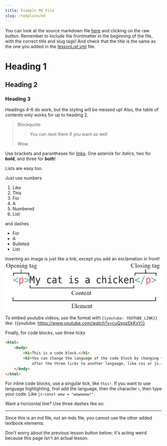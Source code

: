 ```yaml
---
title: Example Md File
slug: /template/md
---
```


You can look at the source markdown file [here](https://github.com/superandybean/learning-the-express-way/blob/master/lessons/exampleMd.md) and clicking on the raw button. Remember to include the frontmatter in the beginning of the file, with the correct title and slug tags! And check that the title is the same as the one you added in the [lessonList.yml](https://github.com/superandybean/learning-the-express-way/blob/master/data/lessonList.yml) file.

# Heading 1

## Heading 2

### Heading 3

Headings 4-6 do work, but the styling will be messed up! Also, the table of contents only works for up to heading 2.

> Blockquote
> 
> > You can nest them if you want as well      
>  
> Wow.

Use brackets and parantheses for [links](). One asterick for *italics*, two for **bold**, and three for ***both***!

Lists are easy too.

Just use numbers

1. Like
2. This
3. For
4. A
5. Numbered
6. List

and dashes 

- For
- A
- Bulleted
- List

Inserting an image is just like a link, except you add an exclamation in front!        
![](../src/images/example_html_tag.png)

To embed youtube videos, use the format with `{{youtube: YOUTUBE_LINK}}` like:
{{youtube: https://www.youtube.com/watch?v=cuQxgzEkKxY}}

Finally, for code blocks, use three ticks

```html
<html>
    <body>
        <h1>This is a code block.</h1>
        <h2>You can change the language of the code block by changing the html 
            after the three ticks to another langauge, like css or js.</h2>
    </body>
</html>
```

For inline code blocks, use a singular tick, like `this!`. If you want to use language highlighting, first add the language, then the character ›, then type your code. Like `js›const wow = "wowowow!"`.

Want a horizontal line? Use three dashes like so:

---

Since this is an md file, not an mdx file, you cannot use the other added textbook elements.     

Don't worry about the previous lesson button below; it's acting weird because this page isn't an actual lesson.
